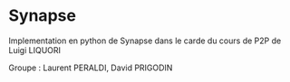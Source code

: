 # Synapse

Implementation en python de Synapse dans le carde du cours de P2P de Luigi LIQUORI

Groupe : Laurent PERALDI, David PRIGODIN

